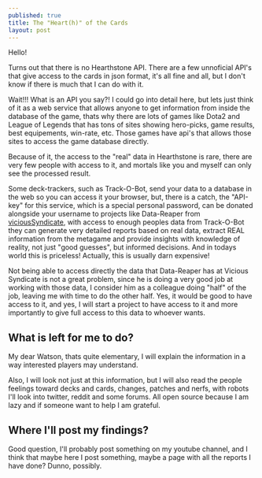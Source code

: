 ```yaml
---
published: true
title: The "Heart(h)" of the Cards
layout: post
---
```

Hello!

Turns out that there is no Hearthstone API. There are a few unnoficial API's that give access to the cards in json format, it's all fine and all, but I don't know if there is much that I can do with it.

Wait!!! What is an API you say?! I could go into detail here, but lets just think of it as a web service that allows anyone to get information from inside the database of the game, thats why there are lots of games like Dota2 and League of Legends that has tons of sites showing hero-picks, game results, best equipements, win-rate, etc. Those games have api's that allows those sites to access the game database directly.

Because of it, the access to the "real" data in Hearthstone is rare, there are very few people with access to it, and mortals like you and myself can only see the processed result.

Some deck-trackers, such as Track-O-Bot, send your data to a database in the web so you can access it your browser, but, there is a catch, the "API-key" for this service, which is a special personal password, can be donated alongside your username to projects like Data-Reaper from [viciousSyndicate](http://www.vicioussyndicate.com/ "Good site, really!"), with access to enough peoples data from Track-O-Bot they can generate very detailed reports based on real data, extract REAL information from the metagame and provide insights with knowledge of reality, not just "good guesses", but informed decisions. And in todays world this is priceless! Actually, this is usually darn expensive!

Not being able to access directly the data that Data-Reaper has at Vicious Syndicate is not a great problem, since he is doing a very good job at working with those data, I consider him as a colleague doing "half" of the job, leaving me with time to do the other half. Yes, it would be good to have access to it, and yes, I will start a project to have access to it and more importantly to give full access to this data to whoever wants.

## What is left for me to do?

My dear Watson, thats quite elementary, I will explain the information in a way interested players may understand.

Also, I will look not just at this information, but I will also read the people feelings toward decks and cards, changes, patches and nerfs, with robots I'll look into twitter, reddit and some forums. All open source because I am lazy and if someone want to help I am grateful.

## Where I'll post my findings?
Good question, I'll probably post something on my youtube channel, and I think that maybe here I post something, maybe a page with all the reports I have done? Dunno, possibly.
